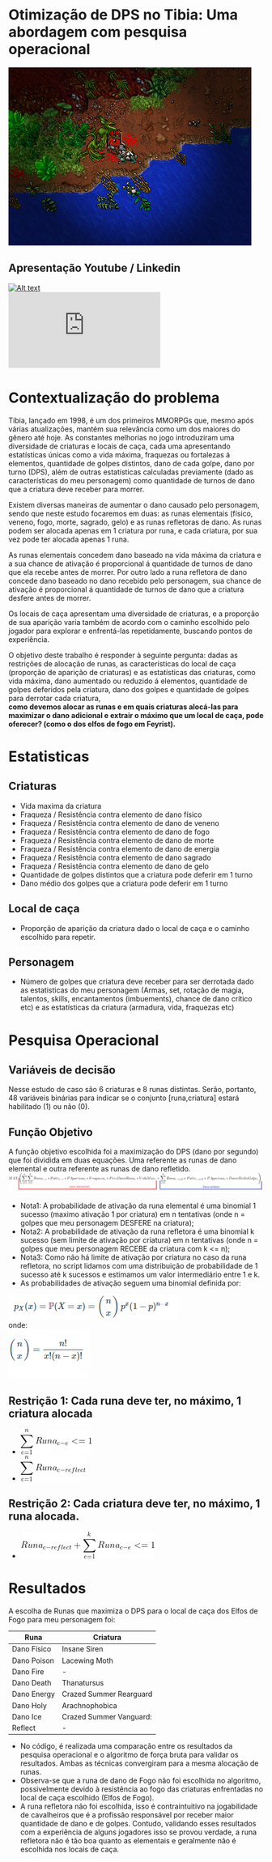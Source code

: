 
# Otimização de DPS no Tibia: Uma abordagem com pesquisa operacional
![](screenshot1.png)  

## Apresentação Youtube / Linkedin
[![Alt text](https://img.youtube.com/vi/JMaK67Lw-g0/0.jpg)](https://www.youtube.com/watch?v=JMaK67Lw-g0)  
![Acesse o PDF da apresentação](https://github.com/webercg/Data-Science-Projects/blob/main/Pesquisa%20Operacional%20-%20Maximiza%C3%A7%C3%A3o%20de%20DPS%20em%20MMORPG/Apresenta%C3%A7%C3%A3o%20-%20Vers%C3%A3o%20PDF.pdf)


# Contextualização do problema

Tibia, lançado em 1998, é um dos primeiros MMORPGs que, mesmo após várias atualizações, mantém sua relevância como um dos maiores do gênero até hoje. As constantes melhorias no jogo introduziram uma diversidade de criaturas e locais de caça, cada uma apresentando estatísticas únicas como a vida máxima, fraquezas ou fortalezas á elementos, quantidade de golpes distintos, dano de cada golpe, dano por turno (DPS), além de outras estatísticas calculadas previamente (dado as características do meu personagem) como quantidade de turnos de dano que a criatura deve receber para morrer.

Existem diversas maneiras de aumentar o dano causado pelo personagem, sendo que neste estudo focaremos em duas: as runas elementais (físico, veneno, fogo, morte, sagrado, gelo) e as runas refletoras de dano. As runas podem ser alocada apenas em 1 criatura por runa, e cada criatura, por sua vez pode ter alocada apenas 1 runa.

As runas elementais concedem dano baseado na vida máxima da criatura e a sua chance de ativação é proporcional á quantidade de turnos de dano que ela recebe antes de morrer. Por outro lado a runa refletora de dano concede dano baseado no dano recebido pelo personagem, sua chance de ativação é proporcional á quantidade de turnos de dano que a criatura desfere antes de morrer.

Os locais de caça apresentam uma diversidade de criaturas, e a proporção de sua aparição varia também de acordo com o caminho escolhido pelo jogador para explorar e enfrentá-las repetidamente, buscando pontos de experiência.

O objetivo deste trabalho é responder à seguinte pergunta: dadas as restrições de alocação de runas, as características do local de caça (proporção de aparição de criaturas) e as estatísticas das criaturas, como vida máxima, dano aumentado ou reduzido á elementos, quantidade de golpes deferidos pela criatura, dano dos golpes e quantidade de golpes para derrotar cada criatura,   
**como devemos alocar as runas e em quais criaturas alocá-las para maximizar o dano adicional e extrair o máximo que um local de caça, pode oferecer? (como o dos elfos de fogo em Feyrist).**

# Estatisticas

## Criaturas
- Vida maxima da criatura
- Fraqueza / Resistência contra elemento de dano físico
- Fraqueza / Resistência contra elemento de dano de veneno
- Fraqueza / Resistência contra elemento de dano de fogo
- Fraqueza / Resistência contra elemento de dano de morte
- Fraqueza / Resistência contra elemento de dano de energia
- Fraqueza / Resistência contra elemento de dano sagrado
- Fraqueza / Resistência contra elemento de dano de gelo
- Quantidade de golpes distintos que a criatura pode deferir em 1 turno
- Dano médio dos golpes que a criatura pode deferir em 1 turno

## Local de caça
- Proporção de aparição da criatura dado o local de caça e o caminho escolhido para repetir.

## Personagem
- Número de golpes que criatura deve receber para ser derrotada dado as estatisticas do meu personagem (Armas, set, rotação de magia, talentos, skills, encantamentos (imbuements), chance de dano crítico etc) e as estatísticas da criatura (armadura, vida, fraquezas etc)

# Pesquisa Operacional

## Variáveis de decisão
Nesse estudo de caso são 6 criaturas e 8 runas distintas. Serão, portanto, 48 variáveis binárias para indicar se o conjunto [runa,criatura] estará habilitado (1) ou não (0).

## Função Objetivo
A função objetivo escolhida foi a maximização do DPS (dano por segundo) que foi dividida em duas equações. Uma referente as runas de dano elemental e outra referente as runas de dano refletido.
![](funcao_objetivo.png)  
  
- Nota1: A probabilidade de ativação da runa elemental é uma binomial 1 sucesso (maximo ativação 1 por criatura) em n tentativas (onde n = golpes que meu personagem DESFERE na criatura);  
- Nota2: A probabilidade de ativação da runa refletora é uma binomial k sucesso (sem limite de ativação por criatura) em n tentativas (onde n = golpes que meu personagem RECEBE da criatura com k <= n);   
- Nota3: Como não há limite de ativação por criatura no caso da runa refletora, no script lidamos com uma distribuição de probabilidade de 1 sucesso até k sucessos e estimamos um valor intermediário entre 1 e k.  
- As probabilidades de ativação seguem uma binomial definida por:
  
![](p(x).png)   
onde:  
![](nx.png)  

## Restrição 1: Cada runa deve ter, no máximo, 1 criatura alocada
- ![](eq_restricao1.png)
- ![](eq_restricao1.1.png)
## Restrição 2: Cada criatura deve ter, no máximo, 1 runa alocada.
- ![](eq_restricao2.png)

# Resultados
A escolha de Runas que maximiza o DPS para o local de caça dos Elfos de Fogo para meu personagem foi:  

| Runa  | Criatura |
| ------------- | ------------- |
| Dano Físico  | Insane Siren  |
| Dano Poison  | Lacewing Moth  |
| Dano Fire  | -  |
| Dano Death  | Thanatursus  |
| Dano Energy  | Crazed Summer Rearguard  |
| Dano Holy  | Arachnophobica  |
| Dano Ice  | Crazed Summer Vanguard:  |
| Reflect  | - |
   
- No código, é realizada uma comparação entre os resultados da pesquisa operacional e o algoritmo de força bruta para validar os resultados. Ambas as técnicas convergiram para a mesma alocação de runas.  
- Observa-se que a runa de dano de Fogo não foi escolhida no algoritmo, possivelmente devido à resistência ao fogo das criaturas enfrentadas no local de caça escolhido (Elfos de Fogo).  
- A runa refletora não foi escolhida, isso é contraintuitivo na jogabilidade de cavalheiros que é a profissão responsável por receber maior quantidade de dano e de golpes. Contudo, validando esses resultados com a experiência de alguns jogadores isso se provou verdade, a runa refletora não é tão boa quanto as elementais e geralmente não é escolhida nos locais de caça.
